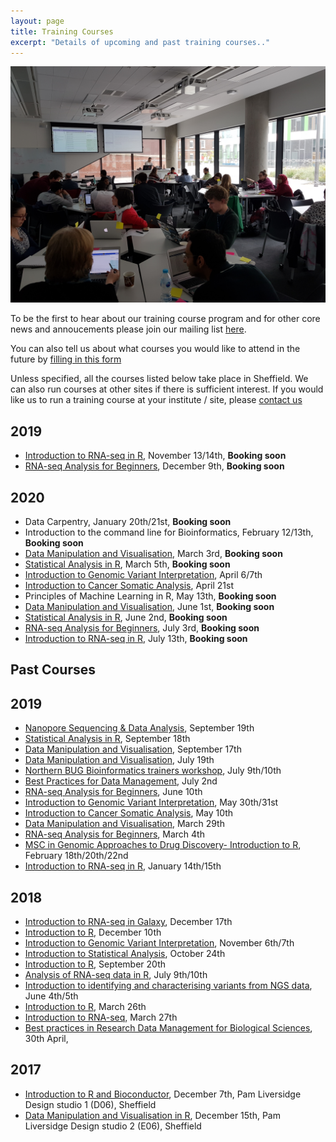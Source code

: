 ```yaml
---
layout: page
title: Training Courses
excerpt: "Details of upcoming and past training courses.."
---
```


![training](../images/RNA-seq-course.jpg)

To be the first to hear about our training course program and for other core news and annoucements please join our mailing list [here](https://groups.google.com/a/sheffield.ac.uk/forum/#!forum/bioinformatics-core-news/join). 

You can also tell us about what courses you would like to attend in the future by [filling in this form](http://goo.gl/97fZGt)

Unless specified, all the courses listed below take place in Sheffield. We can also run courses at other sites if there is sufficient interest. If you would like us to run a training course at your institute / site, please [contact us](mailto:bioinformatics-core@sheffield.ac.uk)


## 2019
- [Introduction to RNA-seq in R](http://sbc.shef.ac.uk/training/rna-seq-in-r-2019-11-13), November 13/14th, **Booking soon**
- [RNA-seq Analysis for Beginners](http://sbc.shef.ac.uk/training/rna-seq-introduction-2019-12-09/), December 9th, **Booking soon**

## 2020

- Data Carpentry, January 20th/21st, **Booking soon**
- Introduction to the command line for Bioinformatics, February 12/13th, **Booking soon**
- [Data Manipulation and Visualisation](http://sbc.shef.ac.uk/training/r-introduction-2020-03-03/), March 3rd, **Booking soon**
- [Statistical Analysis in R](http://sbc.shef.ac.uk/training/stats-introduction-2020-03-05/), March 5th, **Booking soon**
- [Introduction to Genomic Variant Interpretation](http://sbc.shef.ac.uk/training/variants-introduction-2020-04-06), April 6/7th
- [Introduction to Cancer Somatic Analysis](http://sbc.shef.ac.uk/training/somatic-variants-introduction-2020-04-21), April 21st
- Principles of Machine Learning in R, May 13th, **Booking soon**
- [Data Manipulation and Visualisation](http://sbc.shef.ac.uk/training/r-introduction-2020-06-01/), June 1st, **Booking soon**
- [Statistical Analysis in R](http://sbc.shef.ac.uk/training/stats-introduction-2020-06-02/), June 2nd, **Booking soon**
- [RNA-seq Analysis for Beginners](http://sbc.shef.ac.uk/training/rna-seq-introduction-2019-07-03/), July 3rd, **Booking soon**
- [Introduction to RNA-seq in R](http://sbc.shef.ac.uk/training/rna-seq-in-r-2020-07-13), July 13th, **Booking soon**



## Past Courses

## 2019
- [Nanopore Sequencing & Data Analysis](http://sbc.shef.ac.uk/training/nanopore-sequencing-2019-09-19/), September 19th
- [Statistical Analysis in R](http://sbc.shef.ac.uk/training/stats-introduction-2019-09-18/), September 18th
- [Data Manipulation and Visualisation](http://sbc.shef.ac.uk/training/r-introduction-2019-09-17/), September 17th
- [Data Manipulation and Visualisation](http://sbc.shef.ac.uk/training/r-introduction-2019-07-19/), July 19th
- [Northern BUG Bioinformatics trainers workshop](http://sbc.shef.ac.uk/training/training-network-2019-07-09), July 9th/10th
- [Best Practices for Data Management](http://sbc.shef.ac.uk/training/data-management-2019-07-02/), July 2nd
- [RNA-seq Analysis for Beginners](http://sbc.shef.ac.uk/training/rna-seq-introduction-2019-06-10/), June 10th
- [Introduction to Genomic Variant Interpretation](http://sbc.shef.ac.uk/training/variants-introduction-2019-05-30), May 30th/31st
- [Introduction to Cancer Somatic Analysis](http://sbc.shef.ac.uk/training/somatic-variants-introduction-2019-05-10), May 10th
- [Data Manipulation and Visualisation](http://sbc.shef.ac.uk/training/r-introduction-2019-03-29/), March 29th
- [RNA-seq Analysis for Beginners](http://sbc.shef.ac.uk/training/rna-seq-introduction-2019-03-04/), March 4th
- [MSC in Genomic Approaches to Drug Discovery- Introduction to R](http://sbc.shef.ac.uk/gadd-bioinformatics), February 18th/20th/22nd
- [Introduction to RNA-seq in R](http://sbc.shef.ac.uk/training/rna-seq-in-r-2019-01-14), January 14th/15th

## 2018

- [Introduction to RNA-seq in Galaxy](http://sbc.shef.ac.uk/training/rna-seq-introduction-2018-12-17), December 17th
- [Introduction to R](http://sbc.shef.ac.uk/training/r-introduction-2018-12-10), December 10th
- [Introduction to Genomic Variant Interpretation](http://sbc.shef.ac.uk/training/variants-introduction-2018-11-06), November 6th/7th
- [Introduction to Statistical Analysis](http://sbc.shef.ac.uk/training/stats-introduction-2018-10-24), October 24th
- [Introduction to R](http://sbc.shef.ac.uk/training/r-introduction-2018-09-20), September 20th
- [Analysis of RNA-seq data in R](http://sbc.shef.ac.uk/training/rna-seq-in-r-2018-07-09/), July 9th/10th
- [Introduction to identifying and characterising variants from NGS data](http://sbc.shef.ac.uk/training/variants-introduction-2018-06-04/), June 4th/5th
- [Introduction to R](http://sbc.shef.ac.uk/training/r-introduction-2018-03-26/), March 26th
- [Introduction to RNA-seq](http://sbc.shef.ac.uk/training/rna-seq-introduction-2018-03-27/), March 27th
- [Best practices in Research Data Management for Biological Sciences](http://sbc.shef.ac.uk/training/data-management-2018-04-30/), 30th April, 

## 2017

- [Introduction to R and Bioconductor](r-introduction-2017-12-07), December 7th, Pam Liversidge Design studio 1 (D06), Sheffield
- [Data Manipulation and Visualisation in R](r-tidyverse-2017-12-15), December 15th, Pam Liversidge Design studio 2 (E06), Sheffield


